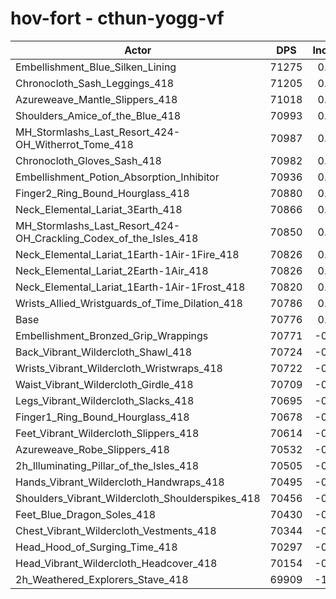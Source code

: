 # hov-fort - cthun-yogg-vf
| Actor | DPS | Increase |
|---|:---:|:---:|
|Embellishment_Blue_Silken_Lining|71275|0.71%|
|Chronocloth_Sash_Leggings_418|71205|0.61%|
|Azureweave_Mantle_Slippers_418|71018|0.34%|
|Shoulders_Amice_of_the_Blue_418|70993|0.31%|
|MH_Stormlashs_Last_Resort_424-OH_Witherrot_Tome_418|70987|0.30%|
|Chronocloth_Gloves_Sash_418|70982|0.29%|
|Embellishment_Potion_Absorption_Inhibitor|70936|0.23%|
|Finger2_Ring_Bound_Hourglass_418|70880|0.15%|
|Neck_Elemental_Lariat_3Earth_418|70866|0.13%|
|MH_Stormlashs_Last_Resort_424-OH_Crackling_Codex_of_the_Isles_418|70850|0.10%|
|Neck_Elemental_Lariat_1Earth-1Air-1Fire_418|70826|0.07%|
|Neck_Elemental_Lariat_2Earth-1Air_418|70826|0.07%|
|Neck_Elemental_Lariat_1Earth-1Air-1Frost_418|70820|0.06%|
|Wrists_Allied_Wristguards_of_Time_Dilation_418|70786|0.01%|
|Base|70776|0.00%|
|Embellishment_Bronzed_Grip_Wrappings|70771|-0.01%|
|Back_Vibrant_Wildercloth_Shawl_418|70724|-0.07%|
|Wrists_Vibrant_Wildercloth_Wristwraps_418|70722|-0.08%|
|Waist_Vibrant_Wildercloth_Girdle_418|70709|-0.09%|
|Legs_Vibrant_Wildercloth_Slacks_418|70695|-0.11%|
|Finger1_Ring_Bound_Hourglass_418|70678|-0.14%|
|Feet_Vibrant_Wildercloth_Slippers_418|70614|-0.23%|
|Azureweave_Robe_Slippers_418|70532|-0.34%|
|2h_Illuminating_Pillar_of_the_Isles_418|70505|-0.38%|
|Hands_Vibrant_Wildercloth_Handwraps_418|70495|-0.40%|
|Shoulders_Vibrant_Wildercloth_Shoulderspikes_418|70456|-0.45%|
|Feet_Blue_Dragon_Soles_418|70430|-0.49%|
|Chest_Vibrant_Wildercloth_Vestments_418|70344|-0.61%|
|Head_Hood_of_Surging_Time_418|70297|-0.68%|
|Head_Vibrant_Wildercloth_Headcover_418|70154|-0.88%|
|2h_Weathered_Explorers_Stave_418|69909|-1.22%|
